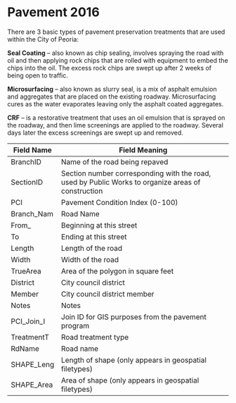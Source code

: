 ﻿
Pavement 2016
=============


There are 3 basic types of pavement preservation treatments that are used within the City of Peoria:

**Seal Coating** – also known as chip sealing, involves spraying the road with oil and then applying rock chips that are rolled with equipment to embed the chips into the oil.  The excess rock chips are swept up after 2 weeks of being open to traffic.

**Microsurfacing** – also known as slurry seal, is a mix of asphalt emulsion and aggregates that are placed on the existing roadway.  Microsurfacing cures as the water evaporates leaving only the asphalt coated aggregates.  

**CRF** – is a restorative treatment that uses an oil emulsion that is sprayed on the roadway, and then lime screenings are applied to the roadway.  Several days later the excess screenings are swept up and removed.  

| Field Name   | Field Meaning                                                                                      |
|--------------|----------------------------------------------------------------------------------------------------|
| BranchID     | Name of the road being repaved                                                                     |
| SectionID    | Section number corresponding with the road, used by Public Works to organize areas of construction |
| PCI          | Pavement Condition Index (0-100)                                                                   |
| Branch\_Nam  | Road Name                                                                                          |
| From\_       | Beginning at this street                                                                           |
| To           | Ending at this street                                                                              |
| Length       | Length of the road                                                                                 |
| Width        | Width of the road                                                                                  |
| TrueArea     | Area of the polygon in square feet                                                                 |
| District     | City council district                                                                              |
| Member       | City council district member                                                                       |
| Notes        | Notes                                                                                              |
| PCI\_Join\_I | Join ID for GIS purposes from the pavement program                                                 |
| TreatmentT   | Road treatment type                                                                                |
| RdName       | Road name                                                                                          |
| SHAPE\_Leng  | Length of shape (only appears in geospatial filetypes)                                             |
| SHAPE\_Area  | Area of shape (only appears in geospatial filetypes)                                                |
